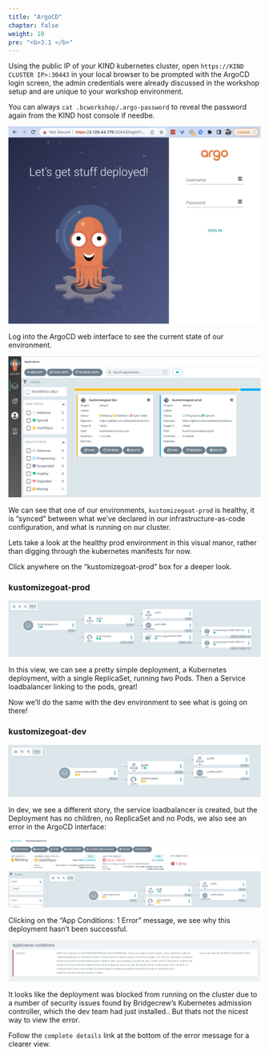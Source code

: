 ```yaml
---
title: "ArgoCD"
chapter: false
weight: 10
pre: "<b>3.1 </b>"
---
```


Using the public IP of your KIND kubernetes cluster, open `https://KIND CLUSTER IP>:30443` in your local browser to be prompted with the ArgoCD login screen, the admin credentials were already discussed in the workshop setup and are unique to your workshop environment. 

You can always ```cat .bcworkshop/.argo-password``` to reveal the password again from the KIND host console if needbe.

 
![alt_text](images/argoCdLogin.png "image_tooltip")


Log into the ArgoCD web interface to see the current state of our environment.


![alt_text](images/argoCdDash.png "image_tooltip")


We can see that one of our environments, `kustomizegoat-prod` is healthy, it is “synced” between what we’ve declared in our infrastructure-as-code configuration, and what is running on our cluster.  

Lets take a look at the healthy prod environment in this visual manor, rather than digging through the kubernetes manifests for now.

Click anywhere on the “kustomizegoat-prod” box for a deeper look.


### kustomizegoat-prod


![alt_text](images/argoSuccessfulDeployment.png "image_tooltip")


In this view, we can see a pretty simple deployment, a Kubernetes deployment, with a single ReplicaSet, running two Pods. Then a Service loadbalancer linking to the pods, great!

Now we’ll do the same with the dev environment to see what is going on there!


### kustomizegoat-dev


![alt_text](images/argoProcessing.png "image_tooltip")


In dev, we see a different story, the service loadbalancer is created, but the Deployment has no children, no ReplicaSet and no Pods, we also see an error in the ArgoCD interface:


![alt_text](images/argoDevEnvError.png "image_tooltip")

 Clicking on the “App Conditions: 1 Error” message, we see why this deployment hasn’t been successful.


![alt_text](images/argoErrorAdmissionController.png "image_tooltip")

It looks like the deployment was blocked from running on the cluster due to a number of security issues found by Bridgecrew’s Kubernetes admission controller, which the dev team had just installed.. But thats not the nicest way to view the error. 
 
Follow the `complete details` link at the bottom of the error message for a clearer view.
